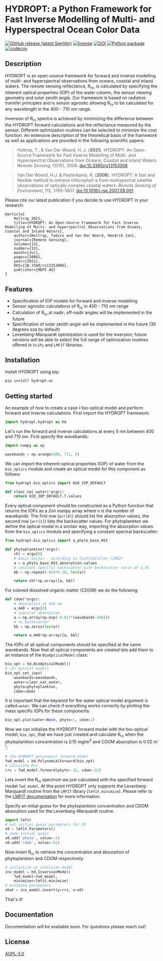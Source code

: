# HYDROPT: a Python Framework for Fast Inverse Modelling of Multi- and Hyperspectral Ocean Color Data

[![GitHub release (latest SemVer)](https://img.shields.io/github/v/release/tadz-io/hydropt)](https://github.com/tadz-io/hydropt/releases/latest)
[![license](https://img.shields.io/github/license/tadz-io/hydropt?label=license)](https://github.com/tadz-io/hydropt/blob/master/LICENSE)
[![DOI](https://zenodo.org/badge/DOI/10.5281/zenodo.5086370.svg)](https://doi.org/10.5281/zenodo.5086370)
[![Python package](https://github.com/tadz-io/hydropt/actions/workflows/python-package.yml/badge.svg)](https://github.com/tadz-io/hydropt/actions/workflows/python-package.yml)
[![codecov](https://codecov.io/gh/tadz-io/hydropt/branch/master/graph/badge.svg?token=95Y1Z31F5C)](https://codecov.io/gh/tadz-io/hydropt)
## Description
<!-- start_ppi_description -->
HYDROPT is an open-source framework for forward and inverse modelling of multi- and hyperspectral observations from oceans, coastal and inland waters. The remote sensing reflectance, R<sub>rs</sub>, is calculated by specifying the inherent optical properties (IOP) of the water column, the sensor viewing geometry and solar zenith angle. Our framework is based on radiative transfer principles and is sensor agnostic allowing R<sub>rs</sub> to be calculated for any wavelength in the 400 - 710 *nm* range. 

Inversion of R<sub>rs</sub> spectra is achieved by minimizing the difference between the HYDROPT forward calculations and the reflectance measured by the sensor. Different optimization routines can be selected to minimize the cost function. An extensive description of the theoretical basis of the framework as well as applications are provided in the following scientific papers:

> Holtrop, T., & Van Der Woerd, H. J. (**2021**). HYDROPT: An Open-Source Framework for Fast Inverse Modelling of Multi- and Hyperspectral Observations from Oceans, Coastal and Inland Waters. *Remote Sensing*, 13(15), 3006. [doi:10.3390/rs13153006](https://www.mdpi.com/2072-4292/13/15/3006)

>Van Der Woerd, H.J. & Pasterkamp, R. (**2008**). HYDROPT: A fast and flexible method to retrieve chlorophyll-a from multispectral satellite observations of optically complex coastal waters. *Remote Sensing of Environment*, 112, 1795–1807. [doi:10.1016/j.rse.2007.09.001](https://www.sciencedirect.com/science/article/abs/pii/S003442570700421X?via%3Dihub)

<!-- stop_ppi_description -->

Please cite our latest publication if you decide to use HYDROPT in your research:

```
@article{
    Holtrop_2021,
    title={HYDROPT: An Open-Source Framework for Fast Inverse Modelling of Multi- and Hyperspectral Observations from Oceans, Coastal and Inland Waters},
    author={Holtrop, Tadzio and Van Der Woerd, Hendrik Jan},
    journal={Remote Sensing}, 
    volume={13},
    number={15}, 
    month={Jul}, 
    pages={3006},
    year={2021}, 
    DOI={10.3390/rs13153006}, 
    publisher={MDPI AG}
}
```

## Features

- Specification of IOP models for forward and inverse modelling
- Sensor agnostic calculations of R<sub>rs</sub> in 400 - 710 *nm* range
- Calculation of R<sub>rs</sub> at nadir; off-nadir angles will be implemented in the future
- Specification of solar zenith angle will be implemented in the future (30 degrees sza by default)
- Levenberg-Marquardt optimization is used for the inversion; future versions will be able to select the full range of optimization routines offered in ```SciPy``` and ```LMFIT``` libraries.
## Installation

Install HYDROPT using pip:

```bash
pip install hydropt-oc
```

## Getting started
An example of how to create a case-I bio-optical model and perform forward and inverse calculations. First import the HYDROPT framework:

```python
import hydropt.hydropt as hd
```

Let's run the forward and inverse calculations at every 5 nm between 400 and 710 nm. First specify the wavebands:

```python
import numpy as np

wavebands = np.arange(400, 711, 5)
```

We can import the inherent optical properties (IOP) of water from the ```bio_optics``` module and create an optical model for this component as follows:

```python
from hydropt.bio_optics import H2O_IOP_DEFAULT

def clear_nat_water(*args):
    return H2O_IOP_DEFAULT.T.values
```

Every optical component should be constructed as a Python function that returns the IOPs as a *2xn* numpy array where *n* is the number of wavebands. The first row (```arr[0]```) should list the absorption values, the second row (```arr[1]```) lists the backscatter values. For phytoplankton we define the optical model in a similair way, importing the absorption values from the ```bio_optics``` module and specifying a constant spectral backscatter:

```python
from hydropt.bio_optics import a_phyto_base_HSI

def phytoplankton(*args):
    chl = args[0]
    # basis vector - according to Ciotti&Cullen (2002)
    a = a_phyto_base_HSI.absorption.values
    # constant spectral backscatter with backscatter ratio of 1.4%
    bb = np.repeat(.014*0.18, len(a))

    return chl*np.array([a, bb])
```

For colored dissolved organic matter (CDOM) we do the following:

```python
def cdom(*args):
    # absorption at 440 nm
    a_440 = args[0]
    # spectral absorption
    a = np.array(np.exp(-0.017*(wavebands-440)))
    # no backscatter
    bb = np.zeros(len(a))

    return a_440*np.array([a, bb])
```

The IOPs of all optical components should be specified at the same wavebands. Now that all optical components are created lets add them to an instance of the ```BioOpticalModel``` class:

```python
bio_opt = hd.BioOpticalModel()
# set optical models
bio_opt.set_iops(
    wavebands=wavebands,
    water=clear_nat_water,
    phyto=phytoplankton,
    cdom=cdom)
```

It is important that the keyword for the water optical model argument is called ```water```. We can check if everything works correctly by plotting the mass specific IOPs for these components:

```python
bio_opt.plot(water=None, phyto=1, cdom=1)
```

Now we can initialize the HYDROPT forward model with the bio-optical model, ```bio_opt```, that we have just created and calculate R<sub>rs</sub> when the phytoplankton concentration is 0.15 mg/m<sup>3</sup> and CDOM absorption is 0.02 m<sup>-1</sup>:

```python
# the HYDROPT polynomial forward model
fwd_model = hd.PolynomialForward(bio_opt)
# calculate Rrs
rrs = fwd_model.forward(phyto=.15, cdom=.02)
```

Lets invert the R<sub>rs</sub> spectrum we just calculated with the specified forward model ```fwd_model```. At this point HYDROPT only supports the Levenberg-Marquardt routine from the ```LMFIT``` library (```lmfit.minimize```). Please refer to the [LMFIT documentation](https://lmfit.github.io/lmfit-py/) for more information. 

Specify an initial guess for the phytoplankton concentration and CDOM absorption used for the Levenberg-Marquardt routine. 

```python
import lmfit
# set initial guess parameters for LM
x0 = lmfit.Parameters()
# some initial guess
x0.add('phyto', value=.5)
x0.add('cdom', value=.01)
```
Now invert R<sub>rs</sub> to retrieve the concentration and absorption of phytoplankton and CDOM respectively:

```python
# initialize an inversion model
inv_model = hd.InversionModel(
    fwd_model=fwd_model,
    minimizer=lmfit.minimize)
# estimate parameters
xhat = inv_model.invert(y=rrs, x=x0)
```
That's it! 

## Documentation

Documentation will be available soon. For questions please reach out!
## License
[AGPL-3.0](./LICENSE)